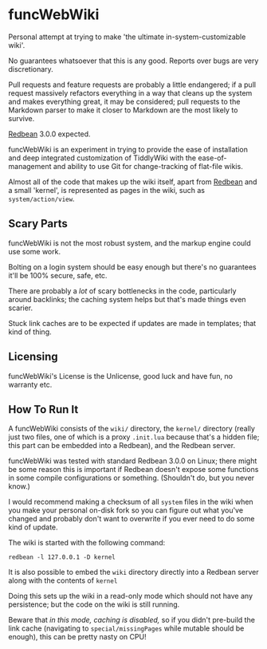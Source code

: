 # funcWebWiki

Personal attempt at trying to make 'the ultimate in-system-customizable wiki'.

No guarantees whatsoever that this is any good. Reports over bugs are very discretionary.

Pull requests and feature requests are probably a little endangered; if a pull request massively refactors everything in a way that cleans up the system and makes everything great, it may be considered; pull requests to the Markdown parser to make it closer to Markdown are the most likely to survive.

[Redbean](https://redbean.dev) 3.0.0 expected.

funcWebWiki is an experiment in trying to provide the ease of installation and deep integrated customization of TiddlyWiki with the ease-of-management and ability to use Git for change-tracking of flat-file wikis.

Almost all of the code that makes up the wiki itself, apart from [Redbean](https://redbean.dev/) and a small 'kernel', is represented as pages in the wiki, such as `system/action/view`.

## Scary Parts

funcWebWiki is not the most robust system, and the markup engine could use some work.

Bolting on a login system should be easy enough but there's no guarantees it'll be 100% secure, safe, etc.

There are probably a _lot_ of scary bottlenecks in the code, particularly around backlinks; the caching system helps but that's made things even scarier.

Stuck link caches are to be expected if updates are made in templates; that kind of thing.

## Licensing

funcWebWiki's License is the Unlicense, good luck and have fun, no warranty etc.

## How To Run It

A funcWebWiki consists of the `wiki/` directory, the `kernel/` directory (really just two files, one of which is a proxy `.init.lua` because that's a hidden file; this part can be embedded into a Redbean), and the Redbean server.

funcWebWiki was tested with standard Redbean 3.0.0 on Linux; there might be some reason this is important if Redbean doesn't expose some functions in some compile configurations or something. (Shouldn't do, but you never know.)

I would recommend making a checksum of all `system` files in the wiki when you make your personal on-disk fork so you can figure out what you've changed and probably don't want to overwrite if you ever need to do some kind of update.

The wiki is started with the following command:

```
redbean -l 127.0.0.1 -D kernel
```

It is also possible to embed the `wiki` directory directly into a Redbean server along with the contents of `kernel`

Doing this sets up the wiki in a read-only mode which should not have any persistence; but the code on the wiki is still running.

Beware that _in this mode, caching is disabled,_ so if you didn't pre-build the link cache (navigating to `special/missingPages` while mutable should be enough), this can be pretty nasty on CPU!
